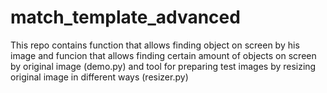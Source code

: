# match_template_advanced

This repo contains function that allows finding object on screen by his image and funcion that allows finding certain amount of objects on screen by original image (demo.py) and tool for preparing test images by resizing original image in different ways (resizer.py)
